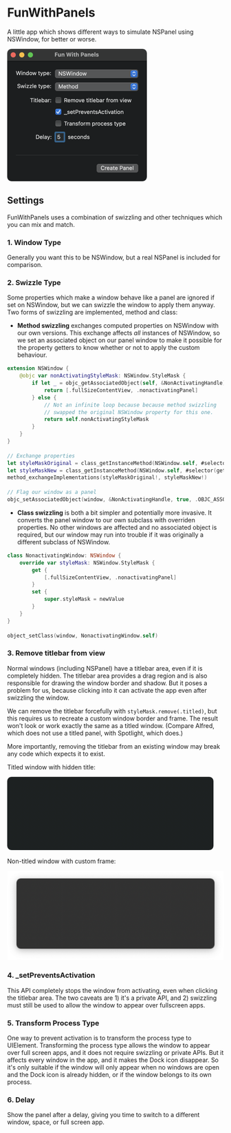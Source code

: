 # FunWithPanels

A little app which shows different ways to simulate NSPanel using NSWindow, for better or worse.

<img src="funwithpanels.png" width=325 alt="fun with panels" />

## Settings

FunWithPanels uses a combination of swizzling and other techniques which you can mix and match.
### 1. Window Type

Generally you want this to be NSWindow, but a real NSPanel is included for comparison.

### 2. Swizzle Type

Some properties which make a window behave like a panel are ignored if set on NSWindow, but we can swizzle the window to apply them anyway. Two forms of swizzling are implemented, method and class:
 
-  **Method swizzling** exchanges computed properties on NSWindow with our own versions. This exchange affects _all_ instances of NSWindow, so we set an associated object on our panel window to make it possible for the property getters to know whether or not to apply the custom behaviour.

```swift
extension NSWindow {
    @objc var nonActivatingStyleMask: NSWindow.StyleMask {
        if let _ = objc_getAssociatedObject(self, &NonActivatingHandle) {
            return [.fullSizeContentView, .nonactivatingPanel]
        } else {
            // Not an infinite loop because because method swizzling
            // swapped the original NSWindow property for this one.
            return self.nonActivatingStyleMask
        }
    }
}

// Exchange properties
let styleMaskOriginal = class_getInstanceMethod(NSWindow.self, #selector(getter: NSWindow.styleMask))
let styleMaskNew = class_getInstanceMethod(NSWindow.self, #selector(getter: NSWindow.nonActivatingStyleMask))
method_exchangeImplementations(styleMaskOriginal!, styleMaskNew!)

// Flag our window as a panel
objc_setAssociatedObject(window, &NonActivatingHandle, true, .OBJC_ASSOCIATION_COPY)

```

- **Class swizzling** is both a bit simpler and potentially more invasive. It converts the panel window to our own subclass with overriden properties. No other windows are affected and no associated object is required, but our window may run into trouble if it was originally a different subclass of NSWindow.

```swift
class NonactivatingWindow: NSWindow {
    override var styleMask: NSWindow.StyleMask {
        get {
            [.fullSizeContentView, .nonactivatingPanel]
        }
        set {
            super.styleMask = newValue
        }
    }
}

object_setClass(window, NonactivatingWindow.self)
```
### 3. Remove titlebar from view

Normal windows (including NSPanel) have a titlebar area, even if it is completely hidden. The titlebar area provides a drag region and is also responsible for drawing the window border and shadow. But it poses a problem for us, because clicking into it can activate the app even after swizzling the window.

We can remove the titlebar forcefully with `styleMask.remove(.titled)`, but this requires us to recreate a custom window border and frame. The result won't look or work exactly the same as a titled window. (Compare Alfred, which does not use a titled panel, with Spotlight, which does.)

More importantly, removing the titlebar from an existing window may break any code which expects it to exist.

Titled window with hidden title:

<img src="titledwindow.png" width=480 />

Non-titled window with custom frame:

<img src="nontitledwindow.png" width=526 />

### 4. _setPreventsActivation

This API completely stops the window from activating, even when clicking the titlebar area. The two caveats are 1) it's a private API, and 2) swizzling must still be used to allow the window to appear over fullscreen apps.

### 5. Transform Process Type

One way to prevent activation is to transform the process type to UIElement. Transforming the process type allows the window to appear over full screen apps, and it does not require swizzling or private APIs. But it affects every window in the app, and it makes the Dock icon disappear. So it's only suitable if the window will only appear when no windows are open and the Dock icon is already hidden, or if the window belongs to its own process.

### 6. Delay

Show the panel after a delay, giving you time to switch to a different window, space, or full screen app.